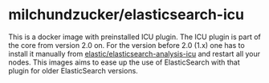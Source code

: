 # milchundzucker/elasticsearch-icu

This is a docker image with preinstalled ICU plugin. The ICU plugin is part of the core from version 2.0 on. 
For the version before 2.0 (1.x) one has to install it manually from 
[elastic/elasticsearch-analysis-icu](https://github.com/elastic/elasticsearch-analysis-icu) and restart all 
your nodes. This images aims to ease up the use of ElasticSearch with that plugin for older ElasticSearch versions.
